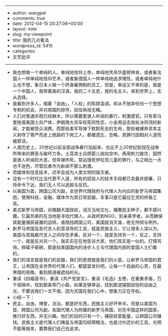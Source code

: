 - --
- author: wangpei
- comments: true
- date: 2012-04-15 20:27:06+00:00
- layout: note
- slug: my-viewpoint
- title: 我的几点看法
- wordpress_id: 5415
- categories:
- 文艺批评
- --
- 我也想做一个单纯的人。单纯地信仰上帝，单纯地凭吊华盛顿林肯，或者象法国人一样单纯地信仰艺术，或者象德国人一样单纯地追求理性，或者单纯地什么也不想，象日本人做一个终身雇佣制的员工，但是，幸运又不幸的是，我是一个中国人，我带着我的汉语，我的二十五史，我的毛主义，来到世界上，无从选择。
- 我看到许多人，唱着「自由」，「人权」的陈辞滥调，却从不放弃任何一个思想专制的机会，并对周围的掠夺，奴役熟视无睹。
- 人们对普通杀戮已经麻木，所以需要更骇人听闻的暴行，刺激感官。只有索马里拖曵美国士兵尸体，伊朗用大吊车绞死同性恋，小金用迫击炮处决将领的新闻，才能被受众消费。而那些美军导弹下默默死去的生命，那些被裸奔资本主义剥夺了尊严而走上绝路的下岗工人，都被遗忘，忽略，其罪行因相对人道而被原谅。
- 人类历史上，20世纪以前全部战争暴行加起来，也比不上20世纪到现在战争所带来的罪恶与破坏力多。土耳其士兵把婴儿抛向空中。再用刺刀接住，固然是骇人听闻的大恶，但导弹炸死，禁运饿死伊拉克儿童的罪行，与之相比一点也不逊色，尽管后者作为新闻不那么刺激。
- 而媒体和信息技术，迟早会成为人类文明的毁灭者。
- 没有一个时代比当代更不人道，所有的奴役人的技术手段都已具备并部署，只待命令下达，我们无人可以逃脱与反抗。
- 以美国为首，跨国公司为副，全世界代理政府与代理人为内应的新罗马帝国集团，使用科技，金融，媒体作为其日常武器，军事只是它最后乞灵的终极工具。
- 美式新罗马帝国，对推翻大国政权，消灭当地文化，播撒民主种子，都不感兴趣，它最热衷的在当地是寻找代理人，从政府到NGO，到亲美学者，从而确保其能量捕获装置的运转。谁阻挡跨国公司，美国就消灭谁，绝无怜悯与例外。
- 新罗马帝国及其代言人刻意误导的工具，就是民族主义，它让很多人误以为，美国与其独裁代言人之间存在矛盾，反对一个，就是支持另一个，反之，支持一个，就是反对另一个。我实实在在地告诉大家，他们其实是一伙的。打情骂俏，摔碟子砸碗，那是给美国国内的进步人士与代理国内部的爱国人士们看的。
- 我们的语言就是我们的武器，我们的思想就是我们的火苗，让新罗马帝国的君王，让帝国在全世界的代理人们，都瑟瑟发抖吧。让每一个自由的心灵，在最黑暗的夜晚，看到那道被遮挡的光。
- 重读《四福音书》，重读《共产党宣言》，重读《毛选》五卷，在重重矛盾，万千阻隔中，找到那条窄门小路，如果足够幸运，找到那道摆脱奴役的自由之光，不要说我们一文不值，因为天国在我们心中，想象力正在夺权。
- 小结一下：
- 民主，自由，博爱，法治，都是好东西，民族主义好坏参半。但是以美国为首、跨国公司为副，各国代理人为附庸的新罗马帝国，对在中国这样的国家，推行好东西，并无兴趣。他们的目的只有一个，捕获财富能量，让跨国公司赚钱。民族主义是代理人们掩盖与帝国勾结障眼法，也是讨价还价的工具。光明不能等施舍，要靠我们自己去追求。
